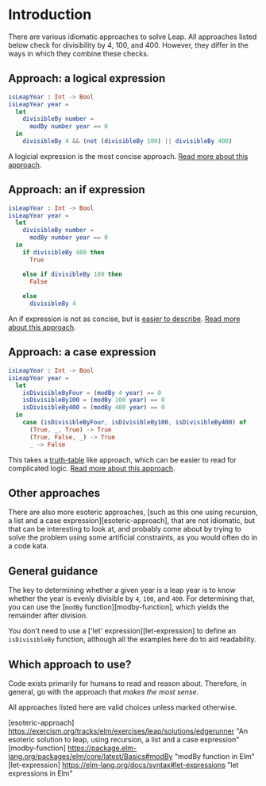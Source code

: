 # Introduction

There are various idiomatic approaches to solve Leap.
All approaches listed below check for divisibility by 4, 100, and 400.
However, they differ in the ways in which they combine these checks.

## Approach: a logical expression

```elm
isLeapYear : Int -> Bool
isLeapYear year = 
  let
    divisibleBy number = 
      modBy number year == 0 
  in
    divisibleBy 4 && (not (divisibleBy 100) || divisibleBy 400)
```

A logicial expression is the most concise approach.
[Read more about this approach][logical-expression].

## Approach: an if expression

```elm
isLeapYear : Int -> Bool
isLeapYear year =
  let
    divisibleBy number = 
      modBy number year == 0 
  in
    if divisibleBy 400 then
      True

    else if divisibleBy 100 then
      False
      
    else 
      divisibleBy 4
```

An if expression is not as concise, but is [easier to describe][describable-code].
[Read more about this approach][if-expression].

## Approach: a case expression

```elm
isLeapYear : Int -> Bool
isLeapYear year =
  let
    isDivisibleByFour = (modBy 4 year) == 0
    isDivisibleBy100 = (modBy 100 year) == 0
    isDivisibleBy400 = (modBy 400 year) == 0
  in
    case (isDivisibleByFour, isDivisibleBy100, isDivisibleBy400) of
      (True, _, True) -> True
      (True, False, _) -> True
      _ -> False
```

This takes a [truth-table][truth-table] like approach, which can be easier to read for complicated logic.
[Read more about this approach][case-expression].

## Other approaches

There are also more esoteric approaches, [such as this one using recursion, a list and a case expression][esoteric-approach], that are not idiomatic, but that can be interesting to look at, and probably come about by trying to solve the problem using some artificial constraints, as you would often do in a code kata.

## General guidance

The key to determining whether a given year is a leap year is to know whether the year is evenly divisible by `4`, `100`, and `400`.
For determining that, you can use the [`modBy` function][modby-function], which yields the remainder after division.

You don't need to use a ['let' expression][let-expression] to define an `isDivisibleBy` function, although all the examples here do to aid readability.

## Which approach to use?

Code exists primarily for humans to read and reason about.
Therefore, in general, go with the approach that _makes the most sense_.

All approaches listed here are valid choices unless marked otherwise.

[logical-expression]:
  https://exercism.org/tracks/elm/exercises/leap/approaches/logical-expression
  "Approach: a conditional expression"
[if-expression]:
  https://exercism.org/tracks/elm/exercises/leap/approaches/if-expression
  "Approach: an if expression"
[case-expression]:
  https://exercism.org/tracks/elm/exercises/leap/approaches/case-expression
  "Approach: a case expression"
[describable-code]:
  https://www.freecodecamp.org/news/writing-describable-code/
  "Writing easily describable code"
[truth-table]:
  https://brilliant.org/wiki/truth-tables/
  "Truth tables"
[esoteric-approach]
  https://exercism.org/tracks/elm/exercises/leap/solutions/edgerunner
  "An esoteric solution to leap, using recursion, a list and a case expression"
[modby-function]
  https://package.elm-lang.org/packages/elm/core/latest/Basics#modBy
  "modBy function in Elm"
[let-expression]
  https://elm-lang.org/docs/syntax#let-expressions
  "let expressions in Elm"
